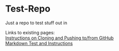 # Test-Repo
Just a repo to test stuff out in

Links to existing pages:  
[Instructions on Cloning and Pushing to/from GitHub](https://github.com/JordanWhitehead/Test-Repo/blob/main/How-to-Clone-and-Push.md)  
[Markdown Test and Instructions](https://github.com/JordanWhitehead/Test-Repo/blob/main/Markdown-Test.md)  